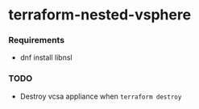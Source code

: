 # terraform-nested-vsphere


### Requirements

- dnf install libnsl


### TODO
- Destroy vcsa appliance when `terraform destroy`


